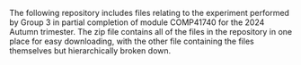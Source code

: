 The following repository includes files relating to the experiment performed by Group 3 in partial completion of module COMP41740 for the 2024 Autumn trimester.
The zip file contains all of the files in the repository in one place for easy downloading, with the other file containing the files themselves but hierarchically broken down.
